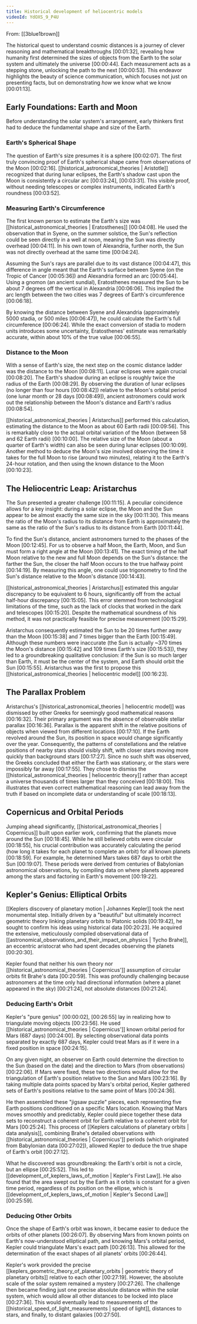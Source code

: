 ```yaml
---
title: Historical development of heliocentric models
videoId: YdOXS_9_P4U
---
```


From: [[3blue1brown]] <br/> 

The historical quest to understand cosmic distances is a journey of clever reasoning and mathematical breakthroughs <a class="yt-timestamp" data-t="00:01:32">[00:01:32]</a>, revealing how humanity first determined the sizes of objects from the Earth to the solar system and ultimately the universe <a class="yt-timestamp" data-t="00:00:44">[00:00:44]</a>. Each measurement acts as a stepping stone, unlocking the path to the next <a class="yt-timestamp" data-t="00:00:53">[00:00:53]</a>. This endeavor highlights the beauty of science communication, which focuses not just on presenting facts, but on demonstrating *how* we know what we know <a class="yt-timestamp" data-t="00:01:13">[00:01:13]</a>.

## Early Foundations: Earth and Moon

Before understanding the solar system's arrangement, early thinkers first had to deduce the fundamental shape and size of the Earth.

### Earth's Spherical Shape
The question of Earth's size presumes it is a sphere <a class="yt-timestamp" data-t="00:02:07">[00:02:07]</a>. The first truly convincing proof of Earth's spherical shape came from observations of the Moon <a class="yt-timestamp" data-t="00:02:16">[00:02:16]</a>. [[historical_astronomical_theories | Aristotle]] recognized that during lunar eclipses, the Earth's shadow cast upon the Moon is consistently a circular arc <a class="yt-timestamp" data-t="00:03:24">[00:03:24]</a>, <a class="yt-timestamp" data-t="00:03:31">[00:03:31]</a>. This visible proof, without needing telescopes or complex instruments, indicated Earth's roundness <a class="yt-timestamp" data-t="00:03:52">[00:03:52]</a>.

### Measuring Earth's Circumference
The first known person to estimate the Earth's size was [[historical_astronomical_theories | Eratosthenes]] <a class="yt-timestamp" data-t="00:04:08">[00:04:08]</a>. He used the observation that in Syene, on the summer solstice, the Sun's reflection could be seen directly in a well at noon, meaning the Sun was directly overhead <a class="yt-timestamp" data-t="00:04:11">[00:04:11]</a>. In his own town of Alexandria, further north, the Sun was not directly overhead at the same time <a class="yt-timestamp" data-t="00:04:24">[00:04:24]</a>.

Assuming the Sun's rays are parallel due to its vast distance <a class="yt-timestamp" data-t="00:04:47">[00:04:47]</a>, this difference in angle meant that the Earth's surface between Syene (on the Tropic of Cancer <a class="yt-timestamp" data-t="00:05:36">[00:05:36]</a>) and Alexandria formed an arc <a class="yt-timestamp" data-t="00:05:44">[00:05:44]</a>. Using a gnomon (an ancient sundial), Eratosthenes measured the Sun to be about 7 degrees off the vertical in Alexandria <a class="yt-timestamp" data-t="00:06:06">[00:06:06]</a>. This implied the arc length between the two cities was 7 degrees of Earth's circumference <a class="yt-timestamp" data-t="00:06:18">[00:06:18]</a>.

By knowing the distance between Syene and Alexandria (approximately 5000 stadia, or 500 miles <a class="yt-timestamp" data-t="00:06:47">[00:06:47]</a>), he could calculate the Earth's full circumference <a class="yt-timestamp" data-t="00:06:24">[00:06:24]</a>. While the exact conversion of stadia to modern units introduces some uncertainty, Eratosthenes' estimate was remarkably accurate, within about 10% of the true value <a class="yt-timestamp" data-t="00:06:55">[00:06:55]</a>.

### Distance to the Moon
With a sense of Earth's size, the next step on the cosmic distance ladder was the distance to the Moon <a class="yt-timestamp" data-t="00:08:11">[00:08:11]</a>. Lunar eclipses were again crucial <a class="yt-timestamp" data-t="00:08:20">[00:08:20]</a>. The Earth's shadow during an eclipse is roughly twice the radius of the Earth <a class="yt-timestamp" data-t="00:08:29">[00:08:29]</a>. By observing the duration of lunar eclipses (no longer than four hours <a class="yt-timestamp" data-t="00:08:42">[00:08:42]</a>) relative to the Moon's orbital period (one lunar month or 28 days <a class="yt-timestamp" data-t="00:08:49">[00:08:49]</a>), ancient astronomers could work out the relationship between the Moon's distance and Earth's radius <a class="yt-timestamp" data-t="00:08:54">[00:08:54]</a>.

[[historical_astronomical_theories | Aristarchus]] performed this calculation, estimating the distance to the Moon as about 60 Earth radii <a class="yt-timestamp" data-t="00:09:56">[00:09:56]</a>. This is remarkably close to the actual orbital variation of the Moon (between 58 and 62 Earth radii) <a class="yt-timestamp" data-t="00:10:00">[00:10:00]</a>. The relative size of the Moon (about a quarter of Earth's width) can also be seen during lunar eclipses <a class="yt-timestamp" data-t="00:10:09">[00:10:09]</a>. Another method to deduce the Moon's size involved observing the time it takes for the full Moon to rise (around two minutes), relating it to the Earth's 24-hour rotation, and then using the known distance to the Moon <a class="yt-timestamp" data-t="00:10:23">[00:10:23]</a>.

## The Heliocentric Leap: Aristarchus

The Sun presented a greater challenge <a class="yt-timestamp" data-t="00:11:15">[00:11:15]</a>. A peculiar coincidence allows for a key insight: during a solar eclipse, the Moon and the Sun appear to be almost exactly the same size in the sky <a class="yt-timestamp" data-t="00:11:30">[00:11:30]</a>. This means the ratio of the Moon's radius to its distance from Earth is approximately the same as the ratio of the Sun's radius to its distance from Earth <a class="yt-timestamp" data-t="00:11:44">[00:11:44]</a>.

To find the Sun's distance, ancient astronomers turned to the phases of the Moon <a class="yt-timestamp" data-t="00:12:45">[00:12:45]</a>. For us to observe a half Moon, the Earth, Moon, and Sun must form a right angle at the Moon <a class="yt-timestamp" data-t="00:13:41">[00:13:41]</a>. The exact timing of the half Moon relative to the new and full Moon depends on the Sun's distance: the farther the Sun, the closer the half Moon occurs to the true halfway point <a class="yt-timestamp" data-t="00:14:19">[00:14:19]</a>. By measuring this angle, one could use trigonometry to find the Sun's distance relative to the Moon's distance <a class="yt-timestamp" data-t="00:14:43">[00:14:43]</a>.

[[historical_astronomical_theories | Aristarchus]] estimated this angular discrepancy to be equivalent to 6 hours, significantly off from the actual half-hour discrepancy <a class="yt-timestamp" data-t="00:15:05">[00:15:05]</a>. This error stemmed from technological limitations of the time, such as the lack of clocks that worked in the dark and telescopes <a class="yt-timestamp" data-t="00:15:20">[00:15:20]</a>. Despite the mathematical soundness of his method, it was not practically feasible for precise measurement <a class="yt-timestamp" data-t="00:15:29">[00:15:29]</a>.

Aristarchus consequently estimated the Sun to be 20 times further away than the Moon <a class="yt-timestamp" data-t="00:15:38">[00:15:38]</a> and 7 times bigger than the Earth <a class="yt-timestamp" data-t="00:15:49">[00:15:49]</a>. Although these numbers were inaccurate (the Sun is actually ~370 times the Moon's distance <a class="yt-timestamp" data-t="00:15:42">[00:15:42]</a> and 109 times Earth's size <a class="yt-timestamp" data-t="00:15:53">[00:15:53]</a>), they led to a groundbreaking qualitative conclusion: if the Sun is so much larger than Earth, it must be the center of the system, and Earth should orbit the Sun <a class="yt-timestamp" data-t="00:15:55">[00:15:55]</a>. Aristarchus was the first to propose this [[historical_astronomical_theories | heliocentric model]] <a class="yt-timestamp" data-t="00:16:23">[00:16:23]</a>.

## The Parallax Problem

Aristarchus's [[historical_astronomical_theories | heliocentric model]] was dismissed by other Greeks for seemingly good mathematical reasons <a class="yt-timestamp" data-t="00:16:32">[00:16:32]</a>. Their primary argument was the absence of observable stellar parallax <a class="yt-timestamp" data-t="00:16:36">[00:16:36]</a>. Parallax is the apparent shift in the relative positions of objects when viewed from different locations <a class="yt-timestamp" data-t="00:17:10">[00:17:10]</a>. If the Earth revolved around the Sun, its position in space would change significantly over the year. Consequently, the patterns of constellations and the relative positions of nearby stars should visibly shift, with closer stars moving more quickly than background stars <a class="yt-timestamp" data-t="00:17:27">[00:17:27]</a>. Since no such shift was observed, the Greeks concluded that either the Earth was stationary, or the stars were impossibly far away <a class="yt-timestamp" data-t="00:17:55">[00:17:55]</a>. They chose to dismiss the [[historical_astronomical_theories | heliocentric theory]] rather than accept a universe thousands of times larger than they conceived <a class="yt-timestamp" data-t="00:18:00">[00:18:00]</a>. This illustrates that even correct mathematical reasoning can lead away from the truth if based on incomplete data or understanding of scale <a class="yt-timestamp" data-t="00:18:13">[00:18:13]</a>.

## Copernicus and Orbital Periods

Jumping ahead significantly, [[historical_astronomical_theories | Copernicus]] built upon earlier work, confirming that the planets move around the Sun <a class="yt-timestamp" data-t="00:18:45">[00:18:45]</a>. While he still believed orbits were circular <a class="yt-timestamp" data-t="00:18:55">[00:18:55]</a>, his crucial contribution was accurately calculating the period (how long it takes for each planet to complete an orbit) for all known planets <a class="yt-timestamp" data-t="00:18:59">[00:18:59]</a>. For example, he determined Mars takes 687 days to orbit the Sun <a class="yt-timestamp" data-t="00:19:07">[00:19:07]</a>. These periods were derived from centuries of Babylonian astronomical observations, by compiling data on where planets appeared among the stars and factoring in Earth's movement <a class="yt-timestamp" data-t="00:19:22">[00:19:22]</a>.

## Kepler's Genius: Elliptical Orbits

[[Keplers discovery of planetary motion | Johannes Kepler]] took the next monumental step. Initially driven by a "beautiful" but ultimately incorrect geometric theory linking planetary orbits to Platonic solids <a class="yt-timestamp" data-t="00:19:42">[00:19:42]</a>, he sought to confirm his ideas using historical data <a class="yt-timestamp" data-t="00:20:23">[00:20:23]</a>. He acquired the extensive, meticulously compiled observational data of [[astronomical_observations_and_their_impact_on_physics | Tycho Brahe]], an eccentric aristocrat who had spent decades observing the planets <a class="yt-timestamp" data-t="00:20:30">[00:20:30]</a>.

Kepler found that neither his own theory nor [[historical_astronomical_theories | Copernicus']] assumption of circular orbits fit Brahe's data <a class="yt-timestamp" data-t="00:20:59">[00:20:59]</a>. This was profoundly challenging because astronomers at the time only had directional information (where a planet appeared in the sky) <a class="yt-timestamp" data-t="00:21:24">[00:21:24]</a>, not absolute distances <a class="yt-timestamp" data-t="00:21:24">[00:21:24]</a>.

### Deducing Earth's Orbit
Kepler's "pure genius" <a class="yt-timestamp" data-t="00:00:02">[00:00:02]</a>, <a class="yt-timestamp" data-t="00:26:55">[00:26:55]</a> lay in realizing how to triangulate moving objects <a class="yt-timestamp" data-t="00:23:56">[00:23:56]</a>. He used [[historical_astronomical_theories | Copernicus']] known orbital period for Mars (687 days) <a class="yt-timestamp" data-t="00:24:00">[00:24:00]</a>. By selecting observational data points separated by exactly 687 days, Kepler could treat Mars as if it were in a fixed position in space <a class="yt-timestamp" data-t="00:24:15">[00:24:15]</a>.

On any given night, an observer on Earth could determine the direction to the Sun (based on the date) and the direction to Mars (from observations) <a class="yt-timestamp" data-t="00:22:06">[00:22:06]</a>. If Mars were fixed, these two directions would allow for the triangulation of Earth's position relative to the Sun and Mars <a class="yt-timestamp" data-t="00:23:16">[00:23:16]</a>. By taking multiple data points spaced by Mars's orbital period, Kepler gathered sets of Earth's positions relative to the same point of Mars <a class="yt-timestamp" data-t="00:24:36">[00:24:36]</a>.

He then assembled these "jigsaw puzzle" pieces, each representing five Earth positions conditioned on a specific Mars location. Knowing that Mars moves smoothly and predictably, Kepler could piece together these data sets to reconstruct a coherent orbit for Earth relative to a coherent orbit for Mars <a class="yt-timestamp" data-t="00:25:24">[00:25:24]</a>. This process of [[Keplers calculations of planetary orbits | data analysis]], combining Brahe's detailed observations with [[historical_astronomical_theories | Copernicus']] periods (which originated from Babylonian data <a class="yt-timestamp" data-t="00:27:02">[00:27:02]</a>), allowed Kepler to deduce the true shape of Earth's orbit <a class="yt-timestamp" data-t="00:27:12">[00:27:12]</a>.

What he discovered was groundbreaking: the Earth's orbit is not a circle, but an ellipse <a class="yt-timestamp" data-t="00:25:52">[00:25:52]</a>. This led to [[development_of_keplers_laws_of_motion | Kepler's First Law]]. He also found that the area swept out by the Earth as it orbits is constant for a given time period, regardless of its position on the ellipse, which is [[development_of_keplers_laws_of_motion | Kepler's Second Law]] <a class="yt-timestamp" data-t="00:25:59">[00:25:59]</a>.

### Deducing Other Orbits
Once the shape of Earth's orbit was known, it became easier to deduce the orbits of other planets <a class="yt-timestamp" data-t="00:26:07">[00:26:07]</a>. By observing Mars from known points on Earth's now-understood elliptical path, and knowing Mars's orbital period, Kepler could triangulate Mars's exact path <a class="yt-timestamp" data-t="00:26:13">[00:26:13]</a>. This allowed for the determination of the exact shapes of all planets' orbits <a class="yt-timestamp" data-t="00:26:44">[00:26:44]</a>.

Kepler's work provided the precise [[keplers_geometric_theory_of_planetary_orbits | geometric theory of planetary orbits]] relative to each other <a class="yt-timestamp" data-t="00:27:19">[00:27:19]</a>. However, the absolute scale of the solar system remained a mystery <a class="yt-timestamp" data-t="00:27:26">[00:27:26]</a>. The challenge then became finding just one precise absolute distance within the solar system, which would allow all other distances to be locked into place <a class="yt-timestamp" data-t="00:27:36">[00:27:36]</a>. This would eventually lead to measurements of the [[historical_speed_of_light_measurements | speed of light]], distances to stars, and finally, to distant galaxies <a class="yt-timestamp" data-t="00:27:50">[00:27:50]</a>.